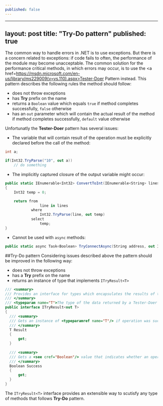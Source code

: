 ```yaml
---
published: false
---
```


---
layout: post
title: "Try-Do pattern"
published: true
---

The common way to handle errors in .NET is to use exceptions.
But there is a concern related to exceptions: if code fails to often, the performance of the module may become unacceptable.
The common solution for the performance critical methods, in which errors may occur, is to use the <a href=https://msdn.microsoft.com/en-us/library/ms229009(v=vs.110).aspx>Tester-Doer Pattern</a> instead. This pattern describes the following rules the method should follow:

* does not throw exceptions
* has **Try** prefix on the name
* returns a `Boolean` value which equals `true` if method completes successfully, `false` otherwise
* has an `out` parameter which will contain the actual result of the method if method completes successfully, `default` value otherwise

Unfortunatly the **Tester-Doer** pattern has several issues:
* The variable that will contain result of the operation must be explicitly declared before the call of the method:

```C#
int a;

if(Int32.TryParse("10", out a))
	// do something
```

* The implicitly captured closure of the output variable might occur:

```C#
public static IEnumerable<Int32> ConvertToInt(IEnumerable<String> lines)
{
	Int32 temp = 0;

	return from
				line in lines
			where
				Int32.TryParse(line, out temp)
			select
				temp;
}
```

* Cannot be used with `async` methods:

```C#
public static async Task<Boolean> TryConnectAsync(String address, out Int32 result)
```

##Try-Do pattern
Considering issues described above the pattern should be improved in the following way: 
* does not throw exceptions
* has a **Try** prefix on the name
* returns an instance of type that implements `ITryResult<T>`

```C#
/// <summary>
/// Provides an interface for types which encapsulates the results of the methods that implements Try-Do pattern.
/// </summary>
/// <typeparam name="T">The type of the data returned by a Tester-Doer operation.</typeparam>
public interface ITryResult<out T>
{
  /// <summary>
  /// Gets an instance of <typeparamref name="T"/> if operation was successful, default(<typeparamref name="T"/>) otherwise.
  /// </summary>
  T Result
  {
      get;
  }
  
  /// <summary>
  /// Gets a <see cref="Boolean"/> value that indicates whether an operation was successful.
  /// </summary>
  Boolean Success
  {
      get;
  }
}
```

The `ITryResult<T>` interface provides an extensible way to scutisfy any type of methods that follows **Try-Do** pattern.